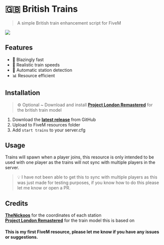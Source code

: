 # 🇬🇧 British Trains

> A simple British train enhancement script for FiveM

![](https://cdn.maxuk.me/train.gif)

## Features

- 🚀 Blazingly fast
- 🚂 Realistic train speeds
- 🤖 Automatic station detection
- 📊 Resource efficient

## Installation

> ⚙️ Optional ~ Download and install [**Project London Remastered**](https://www.gta5-mods.com/misc/project-london-remastered-wip-oiv-fivem-beta) for the british train model

1. Download the [**latest release**](https://github.com) from GitHub
2. Upload to FiveM resources folder
3. Add `start trains` to your server.cfg

## Usage

Trains will spawn when a player joins, this resource is only intended to be used with one player as the trains will not sync with multiple players in the server.

> 💡 I have not been able to get this to sync with multiple players as this was just made for testing purposes, if you know how to do this please let me know or open a PR.

## Credits

[**TheNickoos**](https://github.com/TheNickoos/FiveM-Trains) for the coordinates of each station<br />
[**Project London Remastered**](https://projectlondonremastered.co.uk) for the train model this is based on

#### This is my first FiveM resource, please let me know if you have any issues or suggestions.
